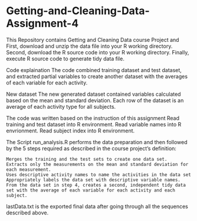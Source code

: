 # Getting-and-Cleaning-Data-Assignment-4
This Repository contains Getting and Cleaning Data course Project and 
   First, download and unzip the data file into your R working directory.
   Second, download the R source code into your R working directory.
   Finally, execute R source code to generate tidy data file.
   
Code explaination
The code combined training dataset and test dataset, and extracted partial variables to create another dataset with the averages of each variable for each activity.

New dataset
The new generated dataset contained variables calculated based on the mean and standard deviation. Each row of the dataset is an average of each activity type for all subjects.

The code was written based on the instruction of this assignment
Read training and test dataset into R environment. Read variable names into R envrionment. Read subject index into R environment.

The Script
run_analysis.R performs the data preparation and then followed by the 5 steps required as described in the course project’s definition:

    Merges the training and the test sets to create one data set.
    Extracts only the measurements on the mean and standard deviation for each measurement.
    Uses descriptive activity names to name the activities in the data set
    Appropriately labels the data set with descriptive variable names.
    From the data set in step 4, creates a second, independent tidy data set with the average of each variable for each activity and each       subject.
    
lastData.txt is the exported final data after going through all the sequences described above.

